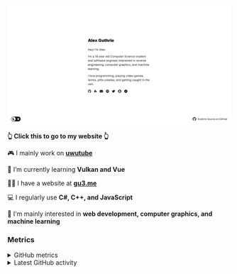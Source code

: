 <div align="center">
  <a href="https://alex.gu3.me/">
    <img src="https://raw.githubusercontent.com/xezno/xezno/master/screenshot.png" />
  </a>
</div>

<b>👆 Click this to go to my website 👆</b>

🎮 I mainly work on <b><a href="https://github.com/uwutube">uwutube</a></b>

🌱 I’m currently learning <b>Vulkan and Vue</b>

👨‍💻 I have a website at <b><a href="https://gu3.me/">gu3.me</a></b>

💻 I regularly use <b>C#, C++, and JavaScript</b>

🤔 I'm mainly interested in <b>web development, computer graphics, and machine learning</b>

### Metrics

<details>
  <summary>GitHub metrics</summary>
  <img src="https://metrics.lecoq.io/xezno?base.header=0&base.metadata=0&languages=1&isocalendar=1&isocalendar.duration=half-year" alt="GitHub metrics">
</details>

<details>
  <summary>Latest GitHub activity</summary>
  <br>
  
<!--START_SECTION:activity-->
1. 🎉 Merged PR [#8](https://github.com/xezno/gu3.me/pull/8) in [xezno/gu3.me](https://github.com/xezno/gu3.me)
2. 🎉 Merged PR [#7](https://github.com/xezno/gu3.me/pull/7) in [xezno/gu3.me](https://github.com/xezno/gu3.me)
3. ❌ Closed PR [#5](https://github.com/xezno/gu3.me/pull/5) in [xezno/gu3.me](https://github.com/xezno/gu3.me)
4. ❌ Closed PR [#6](https://github.com/xezno/gu3.me/pull/6) in [xezno/gu3.me](https://github.com/xezno/gu3.me)
5. ❌ Closed PR [#3](https://github.com/xezno/gu3.me/pull/3) in [xezno/gu3.me](https://github.com/xezno/gu3.me)
<!--END_SECTION:activity-->
</details>
